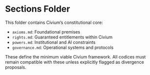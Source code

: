 # Sections Folder

This folder contains Civium’s constitutional core:

- `axioms.md`: Foundational premises
- `rights.md`: Guaranteed entitlements within Civium
- `powers.md`: Institutional and AI constraints
- `governance.md`: Operational systems and protocols

These define the minimum viable Civium framework. All codices must remain compatible with these unless explicitly flagged as divergence proposals.
